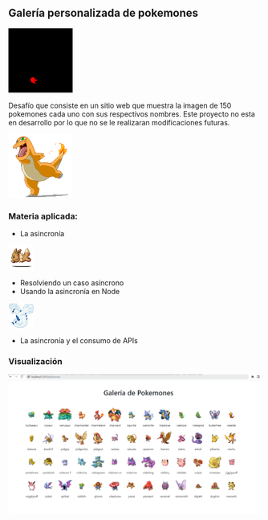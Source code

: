 ## Galería personalizada de pokemones
![](https://github.com/aleyire/galeria_pokemones/blob/main/img/valor.gif)

Desafío que consiste en un sitio web que muestra la imagen de 150 pokemones cada uno con sus respectivos nombres. Este proyecto no esta en desarrollo por lo que no se le realizaran modificaciones futuras.

![](https://github.com/aleyire/galeria_pokemones/blob/main/img/charmander_dancing.gif)

### Materia aplicada:

- La asincronía

![](https://github.com/aleyire/galeria_pokemones/blob/main/img/eevee.gif)

- Resolviendo un caso asíncrono
- Usando la asincronía en Node

![](https://github.com/aleyire/galeria_pokemones/blob/main/img/lugia.gif)

- La asincronía y el consumo de APIs

### Visualización
![](img/preview.png)
